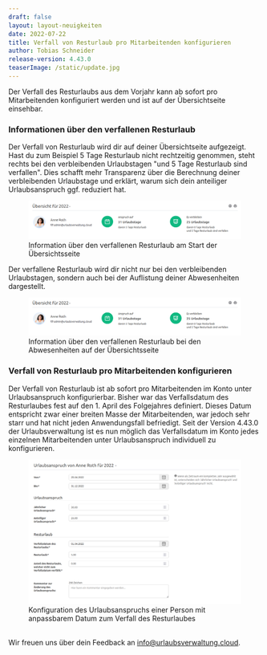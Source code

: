```yaml
---
draft: false
layout: layout-neuigkeiten
date: 2022-07-22
title: Verfall von Resturlaub pro Mitarbeitenden konfigurieren
author: Tobias Schneider
release-version: 4.43.0
teaserImage: /static/update.jpg
---
```


Der Verfall des Resturlaubs aus dem Vorjahr kann ab sofort pro Mitarbeitenden konfiguriert werden und ist auf der
Übersichtseite einsehbar.

<!-- more -->

### Informationen über den verfallenen Resturlaub

Der Verfall von Resturlaub wird dir auf deiner Übersichtseite aufgezeigt. Hast du zum Beispiel 5 Tage Resturlaub nicht rechtzeitig genommen, steht rechts bei den verbleibenden Urlaubstagen "und 5 Tage Resturlaub sind verfallen".
Dies schafft mehr Transparenz über die Berechnung deiner verbleibenden Urlaubstage und erklärt, warum sich dein anteiliger Urlaubsanspruch ggf. reduziert hat.

<div class="flex my-8">
    <figure>
        <picture>
            <source srcset="residual-leave-top.avif" type="image/avif" />
            <img
              src="residual-leave-top.png"
              alt="Information über den verfallenen Resturlaub am Start der Übersichtsseite"
              decoding="async"
              loading="lazy"
              class="rounded-lg"
            />
        </picture>
        <figcaption class="text-sm text-center">Information über den verfallenen Resturlaub am Start der Übersichtsseite</figcaption>
    </figure>
</div>

Der verfallene Resturlaub wird dir nicht nur bei den verbleibenden Urlaubstagen, sondern auch bei der Auflistung deiner Abwesenheiten dargestellt.

<div class="flex my-8">
    <figure>
        <picture>
            <source srcset="residual-leave-bottom.avif" type="image/avif" />
            <img
              src="residual-leave-top.png"
              alt="Information über den verfallenen Resturlaub bei den Abwesenheiten auf der Übersichtsseite"
              decoding="async"
              loading="lazy"
              class="rounded-lg"
            />
        </picture>
        <figcaption class="text-sm text-center">Information über den verfallenen Resturlaub bei den Abwesenheiten auf der Übersichtsseite</figcaption>
    </figure>
</div>


### Verfall von Resturlaub pro Mitarbeitenden konfigurieren

Der Verfall von Resturlaub ist ab sofort pro Mitarbeitenden im Konto unter Urlaubsanspruch konfigurierbar. Bisher war
das Verfallsdatum des Resturlaubes fest auf den 1. April des Folgejahres definiert. Dieses Datum entspricht zwar einer breiten
Masse der Mitarbeitenden, war jedoch sehr starr und hat nicht jeden Anwendungsfall befriedigt. Seit der Version 4.43.0 der
Urlaubsverwaltung ist es nun möglich das Verfallsdatum im Konto jedes einzelnen Mitarbeitenden unter Urlaubsanspruch individuell zu konfigurieren. 

<div class="flex my-8">
    <figure>
        <picture>
            <source srcset="residual-leave-configuration.avif" type="image/avif" />
            <img
              src="residual-leave-configuration.png"
              alt="Konfiguration des Urlaubsanspruchs einer Person mit anpassbarem Datum zum Verfall des Resturlaubes"
              decoding="async"
              loading="lazy"
              class="rounded-lg"
            />
        </picture>
        <figcaption class="text-sm text-center">Konfiguration des Urlaubsanspruchs einer Person mit anpassbarem Datum zum Verfall des Resturlaubes</figcaption>
    </figure>
</div>

<br/>
Wir freuen uns über dein Feedback an <a href="mailto:info@urlaubsverwaltung.cloud?subject=Feedback">info@urlaubsverwaltung.cloud</a>.
